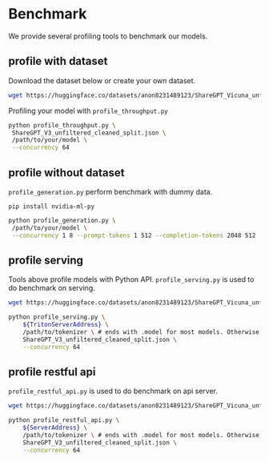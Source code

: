 # Benchmark

We provide several profiling tools to benchmark our models.

## profile with dataset

Download the dataset below or create your own dataset.

```bash
wget https://huggingface.co/datasets/anon8231489123/ShareGPT_Vicuna_unfiltered/resolve/main/ShareGPT_V3_unfiltered_cleaned_split.json
```

Profiling your model with `profile_throughput.py`

```bash
python profile_throughput.py \
 ShareGPT_V3_unfiltered_cleaned_split.json \
 /path/to/your/model \
 --concurrency 64
```

## profile without dataset

`profile_generation.py` perform benchmark with dummy data.

```shell
pip install nvidia-ml-py
```

```bash
python profile_generation.py \
 /path/to/your/model \
 --concurrency 1 8 --prompt-tokens 1 512 --completion-tokens 2048 512
```

## profile serving

Tools above profile models with Python API. `profile_serving.py` is used to do benchmark on serving.

```bash
wget https://huggingface.co/datasets/anon8231489123/ShareGPT_Vicuna_unfiltered/resolve/main/ShareGPT_V3_unfiltered_cleaned_split.json

python profile_serving.py \
    ${TritonServerAddress} \
    /path/to/tokenizer \ # ends with .model for most models. Otherwise, please pass model_path/triton_models/tokenizer.
    ShareGPT_V3_unfiltered_cleaned_split.json \
    --concurrency 64
```

## profile restful api

`profile_restful_api.py` is used to do benchmark on api server.

```bash
wget https://huggingface.co/datasets/anon8231489123/ShareGPT_Vicuna_unfiltered/resolve/main/ShareGPT_V3_unfiltered_cleaned_split.json

python profile_restful_api.py \
    ${ServerAddress} \
    /path/to/tokenizer \ # ends with .model for most models. Otherwise, please pass model_path/triton_models/tokenizer.
    ShareGPT_V3_unfiltered_cleaned_split.json \
    --concurrency 64
```
